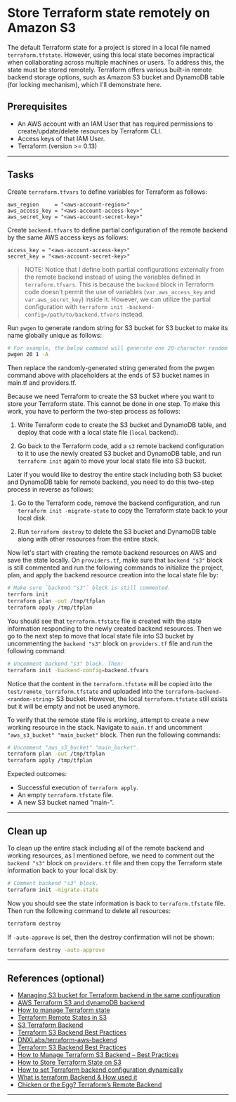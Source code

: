 # Store Terraform state remotely on Amazon S3

The default Terraform state for a project is stored in a local file named `terraform.tfstate`. However, using this local state becomes impractical when collaborating across multiple machines or users. To address this, the state must be stored remotely. Terraform offers various built-in remote backend storage options, such as Amazon S3 bucket and DynamoDB table (for locking mechanism), which I'll demonstrate here.

## Prerequisites

- An AWS account with an IAM User that has required permissions to create/update/delete resources by Terraform CLI.
- Access keys of that IAM User.
- Terraform (version >= 0.13)

---

## Tasks

Create `terraform.tfvars` to define variables for Terraform as follows:

```hcl
aws_region     = "<aws-account-region>"
aws_access_key = "<aws-account-access-key>"
aws_secret_key = "<aws-account-secret-key>"
```

Create `backend.tfvars` to define partial configuration of the remote backend by the same AWS access keys as follows:

```hcl
access_key = "<aws-account-access-key>"
secret_key = "<aws-account-secret-key>"
```

> NOTE: Notice that I define both partial configurations externally from the remote backend instead of using the variables defined in `terraform.tfvars`. This is because the `backend` block in Terraform code doesn't permit the use of variables (`var.aws_access_key` and `var.aws_secret_key`) inside it. However, we can utilize the partial configuration with `terraform init -backend-config=/path/to/backend.tfvars` instead.

Run `pwgen` to generate random string for S3 bucket for S3 bucket to make its name globally unique as follows:

```sh
# For example, the below command will generate one 20-character random string without capital letters.
pwgen 20 1 -A
```

Then replace the randomly-generated string generated from the pwgen command above with <random-string> placeholders at the ends of S3 bucket names in main.tf and providers.tf.

Because we need Terraform to create the S3 bucket where you want to store your Terraform state. This cannot be done in one step. To make this work, you have to perform the two-step process as follows:

1. Write Terraform code to create the S3 bucket and DynamoDB table, and deploy that code with a local state file (`local` backend).

2. Go back to the Terraform code, add a `s3` remote backend configuration to it to use the newly created S3 bucket and DynamoDB table, and run `terraform init` again to move your local state file into S3 bucket.

Later if you would like to destroy the entire stack including both S3 bucket and DynamoDB table for remote backend, you need to do this two-step process in reverse as follows:

1. Go to the Terraform code, remove the backend configuration, and run `terraform init -migrate-state` to copy the Terraform state back to your local disk.

2. Run `terraform destroy` to delete the S3 bucket and DynamoDB table along with other resources from the entire stack.

Now let's start with creating the remote backend resources on AWS and save the state locally. On `providers.tf`, make sure that `backend "s3"` block is still commented and run the following commands to initialize the project, plan, and apply the backend resource creation into the local state file by:

```sh
# Make sure `backend "s3"` block is still commented.
terrform init
terraform plan -out /tmp/tfplan
terraform apply /tmp/tfplan
```

You should see that `terraform.tfstate` file is created with the state information responding to the newly created backend resources. Then we go to the next step to move that local state file into S3 bucket by uncommenting the `backend "s3"` block on `providers.tf` file and run the following command:

```sh
# Uncomment backend "s3" block. Then:
terraform init -backend-config=backend.tfvars
```

Notice that the content in the `terraform.tfstate` will be copied into the `test/remote_terraform.tfstate` and uploaded into the `terraform-backend-<random-string>` S3 bucket. However, the local `terraform.tfstate` still exists but it will be empty and not be used anymore.

To verify that the remote state file is working, attempt to create a new working resource in the stack. Navigate to `main.tf` and uncomment `"aws_s3_bucket" "main_bucket"` block. Then run the following commands:

```sh
# Uncomment "aws_s3_bucket" "main_bucket".
terraform plan -out /tmp/tfplan
terraform apply /tmp/tfplan
```

Expected outcomes:

- Successful execution of `terraform apply`.
- An empty `terraform.tfstate` file.
- A new S3 bucket named "main-<random-string-characters-from-s3>".

---

## Clean up

To clean up the entire stack including all of the remote backend and working resources, as I mentioned before, we need to comment out the `backend "s3"` block on `providers.tf` file and then copy the Terraform state information back to your local disk by:

```sh
# Comment backend "s3" block.
terraform init -migrate-state
```

Now you should see the state information is back to `terraform.tfstate` file. Then run the following command to delete all resources:

```sh
terraform destroy
```

If `-auto-approve` is set, then the destroy confirmation will not be shown:

```sh
terraform destroy -auto-approve
```

---

## References (optional)

- [Managing S3 bucket for Terraform backend in the same configuration](https://dev.to/shihanng/managing-s3-bucket-for-terraform-backend-in-the-same-configuration-2c6c)
- [AWS Terraform S3 and dynamoDB backend](https://angelo-malatacca83.medium.com/aws-terraform-s3-and-dynamodb-backend-3b28431a76c1)
- [How to manage Terraform state](https://blog.gruntwork.io/how-to-manage-terraform-state-28f5697e68fa#01db)
- [Terraform Remote States in S3](https://medium.com/dnx-labs/terraform-remote-states-in-s3-d74edd24a2c4)
- [S3 Terraform Backend](https://earthly.dev/blog/terraform-state-bucket/)
- [Terraform S3 Backend Best Practices](https://technology.doximity.com/articles/terraform-s3-backend-best-practices)
- [DNXLabs/terraform-aws-backend](https://github.com/DNXLabs/terraform-aws-backend)
- [Terraform S3 Backend Best Practices](https://technology.doximity.com/articles/terraform-s3-backend-best-practices)
- [How to Manage Terraform S3 Backend – Best Practices](https://spacelift.io/blog/terraform-s3-backend)
- [How to Store Terraform State on S3](https://medium.com/all-things-devops/how-to-store-terraform-state-on-s3-be9cd0070590)
- [How to set Terraform backend configuration dynamically](https://brendanthompson.com/posts/2021/10/dynamic-terraform-backend-configuration)
- [What is terraform Backend & How used it](https://medium.com/@surangajayalath299/what-is-terraform-backend-how-used-it-ea5b36f08396)
- [Chicken or the Egg? Terraform’s Remote Backend](https://www.monterail.com/blog/chicken-or-egg-terraforms-remote-backend/)

---
